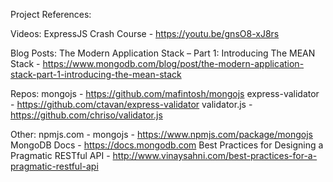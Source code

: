 Project References:

Videos:
ExpressJS Crash Course - https://youtu.be/gnsO8-xJ8rs

Blog Posts:
The Modern Application Stack – Part 1: Introducing The MEAN Stack - https://www.mongodb.com/blog/post/the-modern-application-stack-part-1-introducing-the-mean-stack

Repos:
mongojs - https://github.com/mafintosh/mongojs
express-validator - https://github.com/ctavan/express-validator
validator.js - https://github.com/chriso/validator.js

Other:
npmjs.com - mongojs - https://www.npmjs.com/package/mongojs
MongoDB Docs - https://docs.mongodb.com
Best Practices for Designing a Pragmatic RESTful API - http://www.vinaysahni.com/best-practices-for-a-pragmatic-restful-api